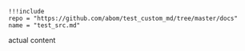 ```
!!!include
repo = "https://github.com/abom/test_custom_md/tree/master/docs"
name = "test_src.md"
```

actual content
